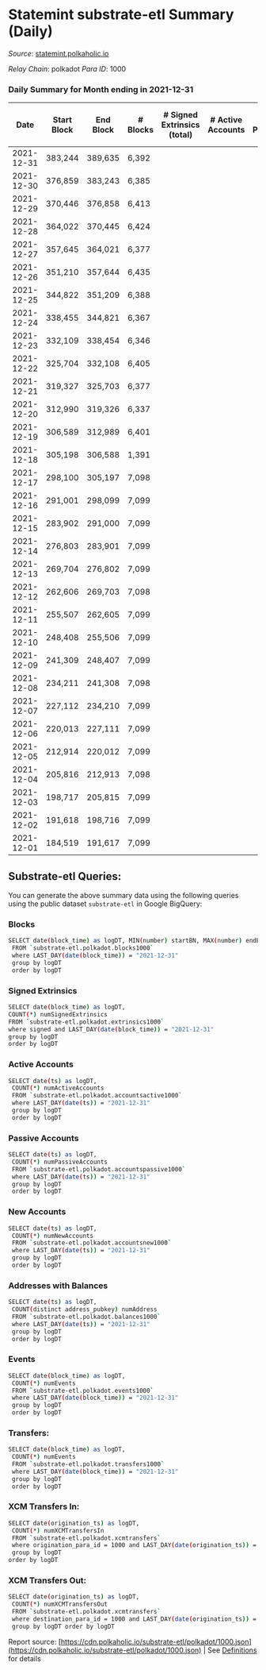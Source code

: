 # Statemint substrate-etl Summary (Daily)

_Source_: [statemint.polkaholic.io](https://statemint.polkaholic.io)

*Relay Chain*: polkadot
*Para ID*: 1000



### Daily Summary for Month ending in 2021-12-31


| Date | Start Block | End Block | # Blocks | # Signed Extrinsics (total) | # Active Accounts | # Passive | # New | # Addresses with Balances | # Events | # Transfers | # XCM Transfers In | # XCM Transfers Out | Issues | 
| ---- | ----------- | --------- | -------- | --------------------------- | ----------------- | --------- | ----- | ------------------------- | -------- | ----------- | ------------------ | ------------------- | ------ |
| 2021-12-31 | 383,244 | 389,635 | 6,392 |  |  |  |  |  | 12,788 |   |   |   |  |
| 2021-12-30 | 376,859 | 383,243 | 6,385 |  |  |  |  |  | 12,773 |   |   |   |  |
| 2021-12-29 | 370,446 | 376,858 | 6,413 |  |  |  |  |  | 12,830 |   |   |   |  |
| 2021-12-28 | 364,022 | 370,445 | 6,424 |  |  |  |  |  | 12,851 |   |   |   |  |
| 2021-12-27 | 357,645 | 364,021 | 6,377 |  |  |  |  |  | 12,758 |   |   |   |  |
| 2021-12-26 | 351,210 | 357,644 | 6,435 |  |  |  |  |  | 12,873 |   |   |   |  |
| 2021-12-25 | 344,822 | 351,209 | 6,388 |  |  |  |  |  | 12,780 |   |   |   |  |
| 2021-12-24 | 338,455 | 344,821 | 6,367 |  |  |  |  |  | 12,737 |   |   |   |  |
| 2021-12-23 | 332,109 | 338,454 | 6,346 |  |  |  |  |  | 12,696 |   |   |   |  |
| 2021-12-22 | 325,704 | 332,108 | 6,405 |  |  |  |  |  | 12,814 |   |   |   |  |
| 2021-12-21 | 319,327 | 325,703 | 6,377 |  |  |  |  |  | 12,757 |   |   |   |  |
| 2021-12-20 | 312,990 | 319,326 | 6,337 |  |  |  |  |  | 12,678 |   |   |   |  |
| 2021-12-19 | 306,589 | 312,989 | 6,401 |  |  |  |  |  | 12,808 |   |   |   |  |
| 2021-12-18 | 305,198 | 306,588 | 1,391 |  |  |  |  |  | 2,778 |   |   |   |  |
| 2021-12-17 | 298,100 | 305,197 | 7,098 |  |  |  |  |  | 7,110 |   |   |   |  |
| 2021-12-16 | 291,001 | 298,099 | 7,099 |  |  |  |  |  | 7,099 |   |   |   |  |
| 2021-12-15 | 283,902 | 291,000 | 7,099 |  |  |  |  |  | 7,099 |   |   |   |  |
| 2021-12-14 | 276,803 | 283,901 | 7,099 |  |  |  |  |  | 7,099 |   |   |   |  |
| 2021-12-13 | 269,704 | 276,802 | 7,099 |  |  |  |  |  | 7,099 |   |   |   |  |
| 2021-12-12 | 262,606 | 269,703 | 7,098 |  |  |  |  |  | 7,098 |   |   |   |  |
| 2021-12-11 | 255,507 | 262,605 | 7,099 |  |  |  |  |  | 7,099 |   |   |   |  |
| 2021-12-10 | 248,408 | 255,506 | 7,099 |  |  |  |  |  | 7,099 |   |   |   |  |
| 2021-12-09 | 241,309 | 248,407 | 7,099 |  |  |  |  |  | 7,099 |   |   |   |  |
| 2021-12-08 | 234,211 | 241,308 | 7,098 |  |  |  |  |  | 7,098 |   |   |   |  |
| 2021-12-07 | 227,112 | 234,210 | 7,099 |  |  |  |  |  | 7,099 |   |   |   |  |
| 2021-12-06 | 220,013 | 227,111 | 7,099 |  |  |  |  |  | 7,099 |   |   |   |  |
| 2021-12-05 | 212,914 | 220,012 | 7,099 |  |  |  |  |  | 7,099 |   |   |   |  |
| 2021-12-04 | 205,816 | 212,913 | 7,098 |  |  |  |  |  | 7,098 |   |   |   |  |
| 2021-12-03 | 198,717 | 205,815 | 7,099 |  |  |  |  |  | 7,099 |   |   |   |  |
| 2021-12-02 | 191,618 | 198,716 | 7,099 |  |  |  |  |  | 7,099 |   |   |   |  |
| 2021-12-01 | 184,519 | 191,617 | 7,099 |  |  |  |  |  | 7,099 |   |   |   |  |

## Substrate-etl Queries:
You can generate the above summary data using the following queries using the public dataset `substrate-etl` in Google BigQuery:

### Blocks
```bash
SELECT date(block_time) as logDT, MIN(number) startBN, MAX(number) endBN, COUNT(*) numBlocks 
 FROM `substrate-etl.polkadot.blocks1000`  
 where LAST_DAY(date(block_time)) = "2021-12-31" 
 group by logDT 
 order by logDT
```

### Signed Extrinsics
```bash
SELECT date(block_time) as logDT, 
COUNT(*) numSignedExtrinsics 
FROM `substrate-etl.polkadot.extrinsics1000`  
where signed and LAST_DAY(date(block_time)) = "2021-12-31" 
group by logDT 
order by logDT
```

### Active Accounts
```bash
SELECT date(ts) as logDT, 
 COUNT(*) numActiveAccounts 
 FROM `substrate-etl.polkadot.accountsactive1000` 
 where LAST_DAY(date(ts)) = "2021-12-31" 
 group by logDT 
 order by logDT
```

### Passive Accounts
```bash
SELECT date(ts) as logDT, 
 COUNT(*) numPassiveAccounts 
 FROM `substrate-etl.polkadot.accountspassive1000` 
 where LAST_DAY(date(ts)) = "2021-12-31" 
 group by logDT 
 order by logDT
```

### New Accounts
```bash
SELECT date(ts) as logDT, 
 COUNT(*) numNewAccounts 
 FROM `substrate-etl.polkadot.accountsnew1000` 
 where LAST_DAY(date(ts)) = "2021-12-31" 
 group by logDT
 order by logDT
```

### Addresses with Balances
```bash
SELECT date(ts) as logDT,
 COUNT(distinct address_pubkey) numAddress 
 FROM `substrate-etl.polkadot.balances1000` 
 where LAST_DAY(date(ts)) = "2021-12-31" 
 group by logDT 
 order by logDT
```

### Events
```bash
SELECT date(block_time) as logDT, 
 COUNT(*) numEvents 
 FROM `substrate-etl.polkadot.events1000` 
 where LAST_DAY(date(block_time)) = "2021-12-31" 
 group by logDT 
 order by logDT
```

### Transfers:
```bash
SELECT date(block_time) as logDT, 
 COUNT(*) numEvents 
 FROM `substrate-etl.polkadot.transfers1000` 
 where LAST_DAY(date(block_time)) = "2021-12-31" 
 group by logDT 
 order by logDT
```

### XCM Transfers In:
```bash
SELECT date(origination_ts) as logDT, 
 COUNT(*) numXCMTransfersIn 
 FROM `substrate-etl.polkadot.xcmtransfers` 
 where origination_para_id = 1000 and LAST_DAY(date(origination_ts)) = "2021-12-31" 
 group by logDT 
order by logDT
```

### XCM Transfers Out:
```bash
SELECT date(origination_ts) as logDT, 
 COUNT(*) numXCMTransfersOut 
 FROM `substrate-etl.polkadot.xcmtransfers` 
 where destination_para_id = 1000 and LAST_DAY(date(origination_ts)) = "2021-12-31" 
 group by logDT order by logDT
```


Report source: [https://cdn.polkaholic.io/substrate-etl/polkadot/1000.json](https://cdn.polkaholic.io/substrate-etl/polkadot/1000.json) | See [Definitions](/DEFINITIONS.md) for details
